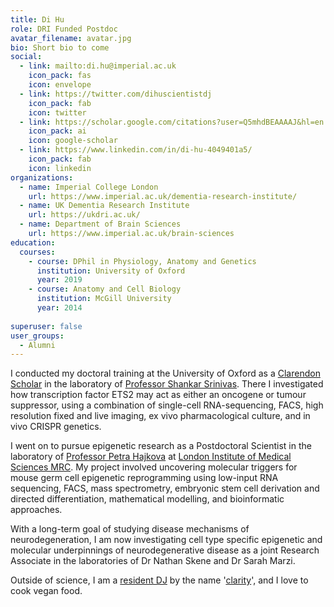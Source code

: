 ```yaml
---
title: Di Hu
role: DRI Funded Postdoc
avatar_filename: avatar.jpg
bio: Short bio to come
social:
  - link: mailto:di.hu@imperial.ac.uk
    icon_pack: fas
    icon: envelope
  - link: https://twitter.com/dihuscientistdj
    icon_pack: fab
    icon: twitter
  - link: https://scholar.google.com/citations?user=Q5mhdBEAAAAJ&hl=en
    icon_pack: ai
    icon: google-scholar
  - link: https://www.linkedin.com/in/di-hu-4049401a5/
    icon_pack: fab
    icon: linkedin
organizations:
  - name: Imperial College London
    url: https://www.imperial.ac.uk/dementia-research-institute/
  - name: UK Dementia Research Institute
    url: https://ukdri.ac.uk/
  - name: Department of Brain Sciences
    url: https://www.imperial.ac.uk/brain-sciences
education:
  courses:
    - course: DPhil in Physiology, Anatomy and Genetics
      institution: University of Oxford
      year: 2019
    - course: Anatomy and Cell Biology
      institution: McGill University
      year: 2014      
      
superuser: false
user_groups:
  - Alumni
---
```


I conducted my doctoral training at the University of Oxford as a <a href="https://www.ox.ac.uk/clarendon">Clarendon Scholar</a> in the laboratory of <a href="https://www.dpag.ox.ac.uk/research/srinivas-group">Professor Shankar Srinivas</a>. There I investigated how transcription factor ETS2 may act as either an oncogene or tumour suppressor, using a combination of single-cell RNA-sequencing, FACS, high resolution fixed and live imaging, ex vivo pharmacological culture, and in vivo CRISPR genetics.

I went on to pursue epigenetic research as a Postdoctoral Scientist in the laboratory of <a href="https://lms.mrc.ac.uk/research-group/reprogramming-and-chromatin/">Professor Petra Hajkova</a> at <a href="https://lms.mrc.ac.uk">London Institute of Medical Sciences MRC</a>. My project involved uncovering molecular triggers for mouse germ cell epigenetic reprogramming using low-input RNA sequencing, FACS, mass spectrometry, embryonic stem cell derivation and directed differentiation, mathematical modelling, and bioinformatic approaches. 

With a long-term goal of studying disease mechanisms of neurodegeneration, I am now investigating cell type specific epigenetic and molecular underpinnings of neurodegenerative disease as a joint Research Associate in the laboratories of Dr Nathan Skene and Dr Sarah Marzi. 

Outside of science, I am a <a href="https://soundcloud.com/clarityharddance">resident DJ</a> by the name '<a href="https://mantissamix.com/an-interview-clarity/">clarity</a>', and I love to cook vegan food.
